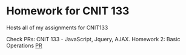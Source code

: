 # Homework for CNIT 133

Hosts all of my assignments for CNIT133

Check PRs:
CNIT 133 - JavaScript, Jquery, AJAX. Homework 2: Basic Operations [PR](https://github.com/roseylikeme/cnit133/pull/2)
